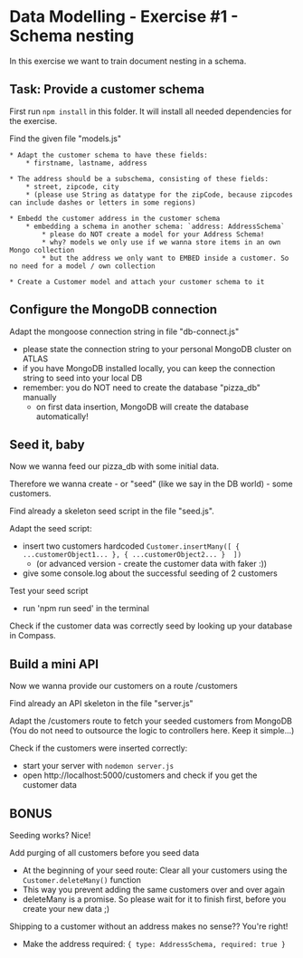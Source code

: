 # Data Modelling - Exercise #1 - Schema nesting

In this exercise we want to train document nesting in a schema.

## Task: Provide a customer schema

First run `npm install` in this folder. It will install all needed dependencies for the exercise.

Find the given file "models.js"
    
    * Adapt the customer schema to have these fields: 
        * firstname, lastname, address

    * The address should be a subschema, consisting of these fields:
        * street, zipcode, city 
        * (please use String as datatype for the zipCode, because zipcodes can include dashes or letters in some regions)

    * Embedd the customer address in the customer schema
        * embedding a schema in another schema: `address: AddressSchema`
            * please do NOT create a model for your Address Schema!
            * why? models we only use if we wanna store items in an own Mongo collection
            * but the address we only want to EMBED inside a customer. So no need for a model / own collection
    
    * Create a Customer model and attach your customer schema to it

## Configure the MongoDB connection

Adapt the mongoose connection string in file "db-connect.js"
- please state the connection string to your personal MongoDB cluster on ATLAS
- if you have MongoDB installed locally, you can keep the connection string to seed into your local DB
- remember: you do NOT need to create the database "pizza_db" manually
    - on first data insertion, MongoDB will create the database automatically! 


## Seed it, baby

Now we wanna feed our pizza_db with some initial data.

Therefore we wanna create - or "seed" (like we say in the DB world) - some customers.

Find already a skeleton seed script in the file "seed.js".

Adapt the seed script:
- insert two customers hardcoded `Customer.insertMany([ { ...customerObject1... }, { ...customerObject2... }  ])`
    - (or advanced version - create the customer data with faker :))
- give some console.log about the successful seeding of 2 customers

Test your seed script
- run 'npm run seed' in the terminal

Check if the customer data was correctly seed by looking up your database in Compass.


## Build a mini API

Now we wanna provide our customers on a route /customers

Find already an API skeleton in the file "server.js"

Adapt the /customers route to fetch your seeded customers from MongoDB
(You do not need to outsource the logic to controllers here. Keep it simple...)

Check if the customers were inserted correctly:
- start your server with `nodemon server.js`
- open http://localhost:5000/customers and check if you get the customer data


## BONUS

Seeding works? Nice!

Add purging of all customers before you seed data
- At the beginning of your seed route: Clear all your customers using the `Customer.deleteMany()` function
- This way you prevent adding the same customers over and over again
- deleteMany is a promise. So please wait for it to finish first, before you create your new data ;)

Shipping to a customer without an address makes no sense?? You're right!
- Make the address required: `{ type: AddressSchema, required: true }`

